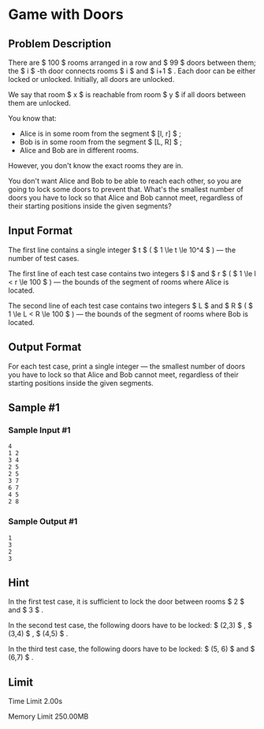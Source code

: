 # Game with Doors

## Problem Description

There are $ 100 $ rooms arranged in a row and $ 99 $ doors between them; the $ i $ -th door connects rooms $ i $ and $ i+1 $ . Each door can be either locked or unlocked. Initially, all doors are unlocked.

We say that room $ x $ is reachable from room $ y $ if all doors between them are unlocked.

You know that:

- Alice is in some room from the segment $ [l, r] $ ;
- Bob is in some room from the segment $ [L, R] $ ;
- Alice and Bob are in different rooms.

However, you don't know the exact rooms they are in.

You don't want Alice and Bob to be able to reach each other, so you are going to lock some doors to prevent that. What's the smallest number of doors you have to lock so that Alice and Bob cannot meet, regardless of their starting positions inside the given segments?

## Input Format

The first line contains a single integer $ t $ ( $ 1 \le t \le 10^4 $ ) — the number of test cases.

The first line of each test case contains two integers $ l $ and $ r $ ( $ 1 \le l < r \le 100 $ ) — the bounds of the segment of rooms where Alice is located.

The second line of each test case contains two integers $ L $ and $ R $ ( $ 1 \le L < R \le 100 $ ) — the bounds of the segment of rooms where Bob is located.

## Output Format

For each test case, print a single integer — the smallest number of doors you have to lock so that Alice and Bob cannot meet, regardless of their starting positions inside the given segments.

## Sample #1

### Sample Input #1

```
4
1 2
3 4
2 5
2 5
3 7
6 7
4 5
2 8
```

### Sample Output #1

```
1
3
2
3
```

## Hint

In the first test case, it is sufficient to lock the door between rooms $ 2 $ and $ 3 $ .

In the second test case, the following doors have to be locked: $ (2,3) $ , $ (3,4) $ , $ (4,5) $ .

In the third test case, the following doors have to be locked: $ (5, 6) $ and $ (6,7) $ .

## Limit



Time Limit
2.00s

Memory Limit
250.00MB